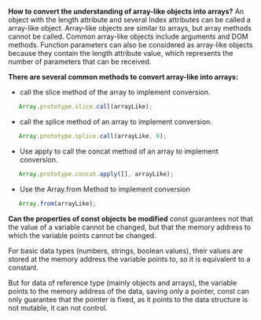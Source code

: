 **How to convert the understanding of array-like objects into arrays?**
An object with the length attribute and several Index attributes can be called a array-like object. Array-like objects are similar to arrays, but array methods cannot be called. Common array-like objects include arguments and DOM methods. Function parameters can also be considered as array-like objects because they contain the length attribute value, which represents the number of parameters that can be received.

**There are several common methods to convert array-like into arrays:**
- call the slice method of the array to implement conversion.
```JavaScript
   Array.prototype.slice.call(arrayLike);
```
- call the splice method of an array to implement conversion.
```JavaScript
   Array.prototype.splice.call(arrayLike, 0);
```
- Use apply to call the concat method of an array to implement conversion.
```JavaScript
   Array.prototype.concat.apply([], arrayLike);
```
- Use the Array.from Method to implement conversion
```JavaScript
   Array.from(arrayLike);
```
**Can the properties of const objects be modified**
const guarantees not that the value of a variable cannot be changed, but that the memory address to which the variable points cannot be changed.

For basic data types (numbers, strings, boolean values), their values are stored at the memory address the variable points to, so it is equivalent to a constant.

But for data of reference type (mainly objects and arrays), the variable points to the memory address of the data, saving only a pointer, const can only guarantee that the pointer is fixed, as it points to the data structure is not mutable, it can not control.